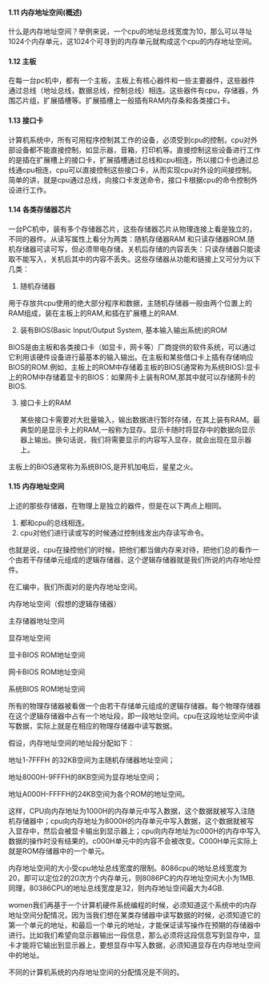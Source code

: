 #### 1.11 内存地址空间(概述)

什么是内存地址空间？举例来说，一个cpu的地址总线宽度为10，那么可以寻址1024个内存单元，这1024个可寻到的内存单元就构成这个cpu的内存地址空间。



#### 1.12 主板

在每一台pc机中，都有一个主板，主板上有核心器件和一些主要器件，这些器件通过总线（地址总线，数据总线，控制总线）相连。这些器件有cpu，存储器，外围芯片组，扩展插槽等。扩展插槽上一般插有RAM内存条和各类接口卡。

#### 1.13 接口卡

计算机系统中，所有可用程序控制其工作的设备，必须受到cpu的控制，cpu对外部设备都不能直接控制，如显示器，音箱，打印机等。直接控制这些设备进行工作的是插在扩展槽上的接口卡，扩展插槽通过总线和cpu相连，所以接口卡也通过总线通cpu相连，cpu可以直接控制这些接口卡，从而实现cpu对外设的间接控制。简单的讲，就是cpu通过总线，向接口卡发送命令，接口卡根据cpu的命令控制外设进行工作。



#### 1.14 各类存储器芯片

一台PC机中，装有多个存储器芯片，这些存储器芯片从物理连接上看是独立的，不同的器件。从读写属性上看分为两类：随机存储器RAM 和只读存储器ROM.随机存储器可读可写，但必须带电存储，关机后存储的内容丢失：只读存储器只能读取不能写入，关机后其中的内容不丢失。这些存储器从功能和链接上又可分为以下几类：

1. 随机存储器

用于存放共cpu使用的绝大部分程序和数据，主随机存储器一般由两个位置上的RAM组成，装在主板上的RAM,和插在扩展槽上的RAM.

2. 装有BIOS(Basic Input/Output System, 基本输入输出系统)的ROM

BIOS是由主板和各类接口卡（如显卡，网卡等）厂商提供的软件系统，可以通过它利用该硬件设备进行最基本的输入输出。在主板和某些借口卡上插有存储响应BIOS的ROM.例如，主板上的ROM中存储着主板的BIOS(通常称为系统BIOS):显卡上的ROM中存储着显卡的BIOS：如果网卡上装有ROM,那其中就可以存储网卡的BIOS.

3. 接口卡上的RAM

   某些接口卡需要对大批量输入，输出数据进行暂时存储，在其上装有RAM。最典型的是显示卡上的RAM,一般称为显存。显示卡随时将显存中的数据向显示器上输出。换句话说，我们将需要显示的内容写入显存，就会出现在显示器上。



主板上的BIOS通常称为系统BIOS,是开机加电后，星星之火。

#### 1.15 内存地址空间

上述的那些存储器，在物理上是独立的器件，但是在以下两点上相同。

1. 都和cpu的总线相连。
2. cpu对他们进行读或写的时候通过控制线发出内存读写命令。

也就是说，cpu在操控他们的时候，把他们都当做内存来对待，把他们总的看作一个由若干存储单元组成的逻辑存储器，这个逻辑存储器就是我们所说的内存地址控件。

在汇编中，我们所面对的是内存地址空间。



内存地址空间（假想的逻辑存储器）

主存储器地址空间

显存地址空间

显卡BIOS ROM地址空间

网卡BIOS ROM地址空间

系统BIOS ROM地址空间



所有的物理存储器被看做一个由若干存储单元组成的逻辑存储器。每个物理存储器在这个逻辑存储器中占有一个地址段，即一段地址空间。cpu在这段地址空间中读写数据，实际上就是在相应的物理存储器中读写数据。



假设，内存地址空间的地址段分配如下：

地址1-7FFFH 的32KB空间为主随机存储器地址空间；

地址8000H-9FFFH的8KB空间为显存地址空间；

地址A000H-FFFFH的24KB空间为各个ROM的地址空间。

这样，CPU向内存地址为1000H的内存单元中写入数据，这个数据就被写入注随机存储器中；cpu向内存地址为8000H的内存单元中写入数据，这个数据就被写入显存中，然后会被显卡输出到显示器上；cpu向内存地址为c000H的内存中写入数据的操作时没有结果的。c000H单元中的内容不会被改变。C000H单元实际上就是ROM存储器中的一个单元。



内存地址空间的大小受cpu地址总线宽度的限制。8086cpu的地址总线宽度为20，即可以定位2的20次方个内存单元，则8086PC的内存地址空间大小为1MB.同理，80386CPU的地址总线宽度是32，则内存地址空间最大为4GB.



women我们再基于一个计算机硬件系统编程的时候，必须知道这个系统中的内存地址空间分配情况，因为当我们想在某类存储器中读写数据的时候，必须知道它的第一个单元的地址，和最后一个单元的地址，才能保证读写操作在预期的存储器中进行。比如我们希望向显示器输出一段信息，那么必须将这段信息写到显存中，显卡才能将它输出到显示器上，要想显存中写入数据，必须知道显存在内存地址空间中的地址。

不同的计算机系统的内存地址空间的分配情况是不同的。







